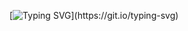[![Typing SVG](https://readme-typing-svg.demolab.com/?lines=PT+SKIN+BRACKET;2025+skin+tournament;check+out+the+rentry+for+more+info!;submit+your+skins+via+google+form!)](https://git.io/typing-svg)

